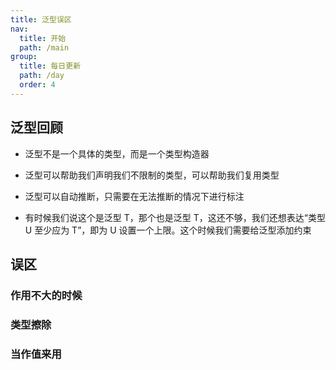 ```yaml
---
title: 泛型误区
nav:
  title: 开始
  path: /main
group:
  title: 每日更新
  path: /day
  order: 4
---
```


## 泛型回顾

- 泛型不是一个具体的类型，而是一个类型构造器

- 泛型可以帮助我们声明我们不限制的类型，可以帮助我们复用类型

- 泛型可以自动推断，只需要在无法推断的情况下进行标注

- 有时候我们说这个是泛型 T，那个也是泛型 T，这还不够，我们还想表达“类型 U 至少应为 T”，即为 U 设置一个上限。这个时候我们需要给泛型添加约束

## 误区

### 作用不大的时候

### 类型擦除

### 当作值来用
